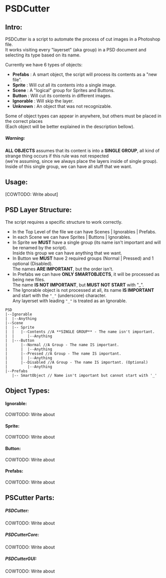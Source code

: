 # PSDCutter
## Intro:
PSDCutter is a script to automate the process of cut images in a Photoshop file.  
It works visiting every "layerset" (aka group) in a PSD document and selecting its type
based on its name.

Currently we have 6 types of objects:

* **Prefabs**   : A smart object, the script will process its contents as a "new file".
* **Sprite**    : Will cut all its contents into a single image.
* **Scene**     : A "logical" group for Sprites and Buttons.
* **Button**    : Will cut its contents in different images.
* **Ignorable** : Will skip the layer.
* **Unknown**   : An object that was not recognizable.

Some of object types can appear in anywhere, but others must be placed in the
correct places   
(Each object will be better explained in the description bellow).

##### Warning:
**ALL OBJECTS** assumes that its content is into a **SINGLE GROUP**, all kind
of strange thing occurs if this rule was not respected   
(we're assuming, since we always
place the layers inside of single group).   
Inside of this single
group, we can have all stuff that we want.

## Usage:
[COWTODO: Write about]

## PSD Layer Structure:
The script requires a specific structure to work correctly.

* In the Top Level of the file we can have Scenes | Ignorables | Prefabs.  
* In each Scene we can have Sprites | Buttons | Ignorables.  
* In Sprite we **MUST** have a single group (its name isn't important and will be
renamed by the script).  
Inside this group we can have anything that we want.  
* In Button we **MUST** have 2 required groups (Normal | Pressed) and 1 optional
(Disabled).  
The names **ARE IMPORTANT**, but the order isn't.  
* In Prefabs we can have **ONLY SMARTOBJECTS**, it will be processed as being new
files.  
The name **IS NOT IMPORTANT**, but **MUST NOT START** with "_".  
* The Ignorable object is not processed at all, its name **IS IMPORTANT** and
start with the ```"_"``` (underscore) character.  
Any layerset with leading
```"_"``` is treated as an Ignorable.


```
PSD
|--Ignorable
|  |--Anything
|--Scene
|  |-- Sprite
|  |   |--Contents //A **SINGLE GROUP** - The name isn't important.
|  |      |--Anything
|  |---Button
|      |--Normal //A Group - The name IS important.
|      |  |--Anything
|      |--Pressed //A Group - The name IS important.
|      |  |--Anything
|      |--Disabled //A Group - The name IS important. (Optional)
|         |--Anything
|--Prefabs
   |-- SmartObject // Name isn't important but cannot start with '_'
```

## Object Types:

#### Ignorable: 
COWTODO: Write about

#### Sprite: 
COWTODO: Write about

#### Button: 
COWTODO: Write about

#### Prefabs: 
COWTODO: Write about

## PSCutter Parts:
##### PSDCutter: 
COWTODO: Write about

##### PSDCutterCore: 
COWTODO: Write about

##### PSDCutterGUI: 
COWTODO: Write about
